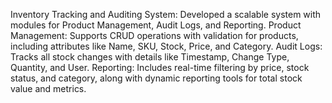 Inventory Tracking and Auditing System:
Developed a scalable system with modules for Product Management, Audit Logs, and Reporting.
Product Management: Supports CRUD operations with validation for products, including attributes like Name, SKU, Stock, Price, and Category.
Audit Logs: Tracks all stock changes with details like Timestamp, Change Type, Quantity, and User.
Reporting: Includes real-time filtering by price, stock status, and category, along with dynamic reporting tools for total stock value and metrics.

